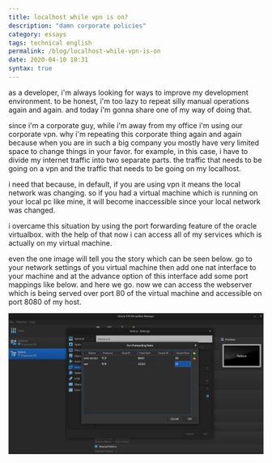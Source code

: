 ```yaml
---
title: localhost while vpn is on?
description: "damn corporate policies" 
category: essays
tags: technical english
permalink: /blog/localhost-while-vpn-is-on
date: 2020-04-10 10:31
syntax: true
---
```

as a developer, i'm always looking for ways to improve my development environment. to be honest, i'm too lazy to repeat silly manual operations again and again. and today i'm gonna share one of my way of doing that.

since i'm a corporate guy, while i'm away from my office i'm using our corporate vpn. why i'm repeating this corporate thing again and again because when you are in such a big company you mostly have very limited space to change things in your favor. for example, in this case, i have to divide my internet traffic into two separate parts. the traffic that needs to be going on a vpn and the traffic that needs to be going on my localhost.

i need that because, in default, if you are using vpn it means the local network was changing. so if you had a virtual machine which is running on your local pc like mine, it will become inaccessible since your local network was changed.

i overcame this situation by using the port forwarding feature of the oracle virtualbox. with the help of that now i can access all of my services which is actually on my virtual machine.

even the one image will tell you the story which can be seen below. go to your network settings of you virtual machine then add one nat interface to your machine and at the advance option of this interface add some port mappings like below. and here we go. now we can access the webserver which is being served over port 80 of the virtual machine and accessible on port 8080 of my host. 

<img src="/static/images/posts/2020-04-10-ayvmwctv-oracle-virtual-box.png">